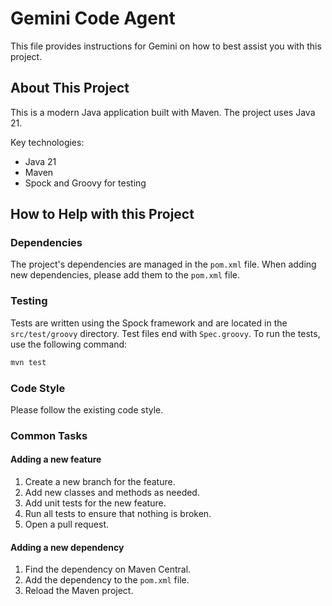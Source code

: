 # Gemini Code Agent

This file provides instructions for Gemini on how to best assist you with this project.

## About This Project

This is a modern Java application built with Maven. The project uses Java 21.

Key technologies:

- Java 21
- Maven
- Spock and Groovy for testing

## How to Help with this Project

### Dependencies

The project's dependencies are managed in the `pom.xml` file. When adding new dependencies, please add them to the `pom.xml` file.

### Testing

Tests are written using the Spock framework and are located in the `src/test/groovy` directory. Test files end with `Spec.groovy`. To run the tests, use the following command:

```bash
mvn test
```

### Code Style

Please follow the existing code style.

### Common Tasks

#### Adding a new feature

1.  Create a new branch for the feature.
2.  Add new classes and methods as needed.
3.  Add unit tests for the new feature.
4.  Run all tests to ensure that nothing is broken.
5.  Open a pull request.

#### Adding a new dependency

1.  Find the dependency on Maven Central.
2.  Add the dependency to the `pom.xml` file.
3.  Reload the Maven project.
